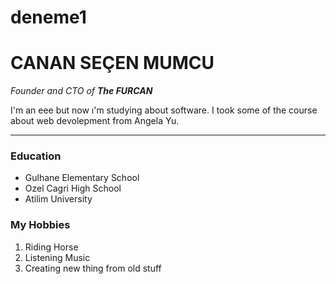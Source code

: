 # deneme1
<!DOCTYPE html>
<html lang="en" dir="ltr">

<head>
  <meta charset="utf-8">
  <title>Canan's Personal Site</title>
</head>

<body>
  <h1>CANAN SEÇEN MUMCU</h1>
  <p><em>Founder and CTO of <strong>The FURCAN</strong></em></p>
  <p>I'm an eee but now ı'm studying about software. I took some of the course about web devolepment from Angela Yu. </p>
  <hr size:"3" noshade>
  <h3>Education</h3>
  <ul>
    <li>Gulhane Elementary School</li>
    <li>Ozel Cagri High School</li>
    <li>Atilim University</li>
  </ul>
  <h3>My Hobbies</h3>
  <ol>
    <li>Riding Horse</li>
    <li>Listening Music</li>
    <li>Creating new thing from old stuff</li>
  </ol>
</body>

</html>
